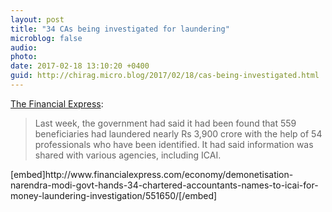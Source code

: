 ```yaml
---
layout: post
title: "34 CAs being investigated for laundering"
microblog: false
audio: 
photo: 
date: 2017-02-18 13:10:20 +0400
guid: http://chirag.micro.blog/2017/02/18/cas-being-investigated.html
---
```

<p><a href="http://www.financialexpress.com/economy/demonetisation-narendra-modi-govt-hands-34-chartered-accountants-names-to-icai-for-money-laundering-investigation/551650/" target="_blank">The Financial Express</a>:</p>
<blockquote>Last week, the government had said it had been found that 559 beneficiaries had laundered nearly Rs 3,900 crore with the help of 54 professionals who have been identified. It had said information was shared with various agencies, including ICAI.</blockquote>
[embed]http://www.financialexpress.com/economy/demonetisation-narendra-modi-govt-hands-34-chartered-accountants-names-to-icai-for-money-laundering-investigation/551650/[/embed]
